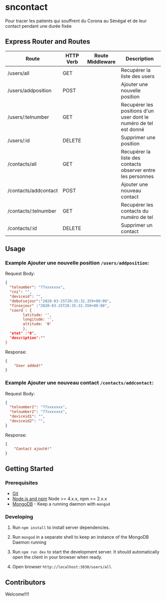 # sncontact
Pour tracer les patients qui souffrent du Corona au Sénégal et de leur contact pendant une durée fixée


## Express Router and Routes

| Route           | HTTP Verb | Route Middleware   | Description                          |
| --------------- | --------- | ------------------ | ------------------------------------ |
| /users/all      | GET       |                    | Recupérer la liste des users         |
| /users/addposition      | POST      |                    | Ajouter une nouvelle position                  |
| /users/:telnumber  | GET       |   | Recupérer les positions d'un user dont le numéro de tel est donné                |
| /users/:id  | DELETE    |  | Supprimer une position |
| /contacts/all      | GET       |                    | Recupérer la liste des contacts observer entre les personnes         |
| /contacts/addcontact      | POST      |                    | Ajouter une nouveau contact                  |
| /contacts/:telnumber  | GET       |   | Recupérer les  contacts du numéro de tel                 |
| /contacts/:id  | DELETE    |  | Supprimer un contact |


## Usage

### Example **Ajouter une nouvelle position** `/users/addposition`:

Request Body:
```json
{
  "telnumber": "77xxxxxxx",
  "cni": "",
  "deviceid": "",
  "debutsejour":"2020-03-25T20:35:32.359+00:00",
  "finsejour" :"2020-03-25T20:35:32.359+00:00",
  "coord : {
        latitude: '',
        longitude: '',
        altitude: '0'
        },
  "etat" :"0",
  "description":""
}
```

Response:
```json
{
    "User added!"
}
```
### Example **Ajouter une nouveau contact** `/contacts/addcontact`:

Request Body:
```json
{
  "telnumber1": "77xxxxxxx",
  "telnumber2": "77xxxxxxx",
  "deviceid1": "",
  "deviceid2": "",
}
```

Response:
```json
{
    "Contact ajouté!"
}
```


## Getting Started

### Prerequisites

- [Git](https://git-scm.com/)
- [Node.js and npm](nodejs.org) Node >= 4.x.x, npm >= 2.x.x
- [MongoDB](https://www.mongodb.org/) - Keep a running daemon with `mongod`

### Developing

1. Run `npm install` to install server dependencies.

2. Run `mongod` in a separate shell to keep an instance of the MongoDB Daemon running

3. Run `npm run dev` to start the development server. It should automatically open the client in your browser when ready.

4. Open browser `http://localhost:3030/users/all`.


## Contributors
Welcome!!!!


